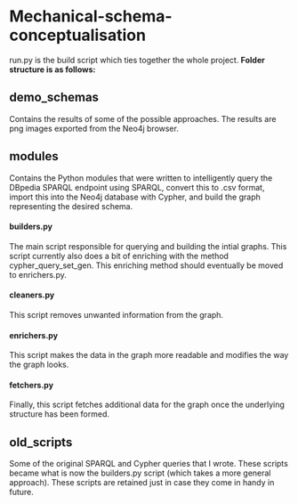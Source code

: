 # Mechanical-schema-conceptualisation

run.py is the build script which ties together the whole project. **Folder structure is as follows:**

## demo_schemas
Contains the results of some of the possible approaches. The results are png images exported from the Neo4j browser.
## modules
Contains the Python modules that were written to intelligently query the DBpedia SPARQL endpoint using SPARQL, convert this to .csv format, import this into the Neo4j database with Cypher, and build the graph representing the desired schema.
#### builders.py
The main script responsible for querying and building the intial graphs. This script currently also does a bit of enriching with the method cypher_query_set_gen. This enriching method should eventually be moved to enrichers.py.
#### cleaners.py
This script removes unwanted information from the graph.
#### enrichers.py
This script makes the data in the graph more readable and modifies the way the graph looks.
#### fetchers.py
Finally, this script fetches additional data for the graph once the underlying structure has been formed.
## old_scripts
Some of the original SPARQL and Cypher queries that I wrote. These scripts became what is now the builders.py script (which takes a more general approach). These scripts are retained just in case they come in handy in future.
